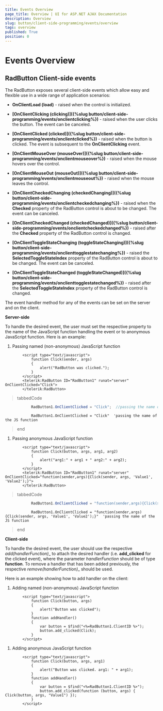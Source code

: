 ```yaml
---
title: Events Overview
page_title: Overview | UI for ASP.NET AJAX Documentation
description: Overview
slug: button/client-side-programming/events/overview
tags: overview
published: True
position: 0
---
```


# Events Overview



## RadButton Client-side events

The RadButton exposes several client-side events which allow easy and flexible use in a wide range of application scenarios:

* __OnClientLoad (load)__ - raised when the control is initialized.

* __[OnClientClicking (clicking)]({%slug button/client-side-programming/events/onclientclicking%})__ - raised when the user clicks the button. The event can be canceled.

* __[OnClientClicked (clicked)]({%slug button/client-side-programming/events/onclientclicked%})__ - raised when the button is clicked. The event is subsequent to the __OnClientClicking__ event.

* __[OnClientMouseOver (mouseOver)]({%slug button/client-side-programming/events/onclientmouseover%})__ - raised when the mouse hovers over the control.

* __[OnClientMouseOut (mouseOut)]({%slug button/client-side-programming/events/onclientmouseout%})__ - raised when the mouse leaves the control.

* __[OnClientCheckedChanging (checkedChanging)]({%slug button/client-side-programming/events/onclientcheckedchanging%})__ - raised when the __Checked__ property of the RadButton control is about to be changed. The event can be canceled.

* __[OnClientCheckedChanged (checkedChanged)]({%slug button/client-side-programming/events/onclientcheckedchanged%})__ - raised after the __Checked__ property of the RadButton control is changed.

* __[OnClientToggleStateChanging (toggleStateChanging)]({%slug button/client-side-programming/events/onclienttogglestatechanging%})__ - raised the __SelectedToggleStateIndex__ property of the RadButton control is about to be changed. The event can be canceled.

* __[OnClientToggleStateChanged (toggleStateChanged)]({%slug button/client-side-programming/events/onclienttogglestatechanged%})__ - raised after the __SelectedToggleStateIndex__ property of the RadButton control is changed.

The event handler method for any of the events can be set on the server and on the client.

__Server-side__

To handle the desired event, the user must set the respective property to the name of the JavaScript function handling the event or to anonymous JavaScript function. Here is an example:

1. Passing named (non-anonymous) JavaScript function

````ASPNET
		<script type="text/javascript">
		    function Click(sender, args)
		    {
		        alert("RadButton was clicked.");
		    }
		</script>
	    <telerik:RadButton ID="RadButton1" runat="server" OnClientClicked="Click">
	    </telerik:RadButton>
````



>tabbedCode

````C#
	        RadButton1.OnClientClicked = "Click";  //passing the name of the JS function
````
````VB
	        RadButton1.OnClientClicked = "Click"  'passing the name of the JS function
````
>end

1. Passing anonymous JavaScript function

````ASPNET
	    <script type="text/javascript">
	        function Click(button, args, arg1, arg2)
	        {
	            alert("arg1:" + arg1 + " arg2:" + arg2);
	        }
	    </script>
	    <telerik:RadButton ID="RadButton1" runat="server" OnClientClicked="function(sender,args){Click(sender, args, 'Value1', 'Value2');}">
	    </telerik:RadButton>
````



>tabbedCode

````C#
	        RadButton1.OnClientClicked = "function(sender,args){Click(sender, args, 'Value1', 'Value2');}"; //passing the name of the JS function
````
````VB
	        RadButton1.OnClientClicked = "function(sender,args){Click(sender, args, 'Value1', 'Value2');}"  'passing the name of the JS function
````
>end

__Client-side__

To handle the desired event, the user should use the respective __add_<eventName>(handlerFunction)__ to attach the desired handler (i.e. __add_clicked__ for the clicked event), where the parameter *handlerFunction* should be of type __function__. To remove a handler that has been added previously, the respective __remove_<eventName>(handlerFunction)__ should be used.

Here is an example showing how to add handler on the client:

1. Adding named (non-anonymous) JavaScript function

````ASPNET
	    <script type="text/javascript">
	        function Click(button, args)
	        {
	            alert("Button was clicked");
	        }
	        function addHandler()
	        {
	            var button = $find("<%=RadButton1.ClientID %>");
	            button.add_clicked(Click);
	        }
	    </script>
````



1. Adding anonymous JavaScript function

````ASPNET
	    <script type="text/javascript">
	        function Click(button, args, arg1)
	        {
	            alert("Button was clicked. arg1: " + arg1);
	        }
	        function addHandler()
	        {
	            var button = $find("<%=RadButton1.ClientID %>");
	            button.add_clicked(function (button, args) { Click(button, args, "Value1") });
	        }
	    </script>
````


